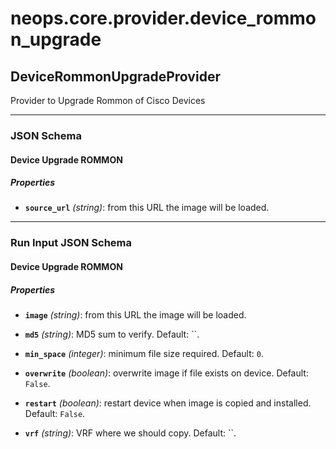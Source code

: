# neops.core.provider.device_rommon_upgrade
## DeviceRommonUpgradeProvider
Provider to Upgrade Rommon of Cisco Devices

----------
### JSON Schema
#### Device Upgrade ROMMON


##### Properties


- **`source_url`** *(string)*: from this URL the image will be loaded.


----------
### Run Input JSON Schema
#### Device Upgrade ROMMON


##### Properties


- **`image`** *(string)*: from this URL the image will be loaded.

- **`md5`** *(string)*: MD5 sum to verify. Default: ``.

- **`min_space`** *(integer)*: minimum file size required. Default: `0`.

- **`overwrite`** *(boolean)*: overwrite image if file exists on device. Default: `False`.

- **`restart`** *(boolean)*: restart device when image is copied and installed. Default: `False`.

- **`vrf`** *(string)*: VRF where we should copy. Default: ``.
